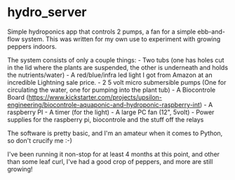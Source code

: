 # hydro_server
Simple hydroponics app that controls 2 pumps, a fan for a simple ebb-and-flow system.  This was written for my own use to experiment with growing peppers indoors.

The system consists of only a couple things:
    - Two tubs (one has holes cut in the lid where the plants are suspended, the other is underneath and holds the nutrients/water)
    - A red/blue/infra led light I got from Amazon at an incredible Lightning sale price.
    - 2 5 volt micro submersible pumps (One for circulating the water, one for pumping into the plant tub)
    - A Biocontrole Board (https://www.kickstarter.com/projects/upsilon-engineering/biocontrole-aquaponic-and-hydroponic-raspberry-int)
    - A raspberry PI
    - A timer (for the light)
    - A large PC fan (12", 5volt)
    - Power supplies for the raspberry pi, biocontrole and the stuff off the relays
                      
The software is pretty basic, and I'm an amateur when it comes to Python, so don't crucify me :-)
    
I've been running it non-stop for at least 4 months at this point, and other than some leaf curl, I've had a good crop of peppers, and more are still growing!
